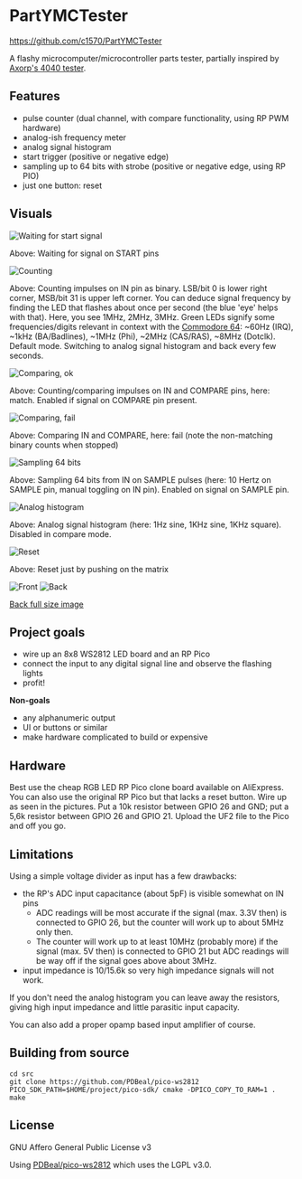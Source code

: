 # PartYMCTester
https://github.com/c1570/PartYMCTester

A flashy microcomputer/microcontroller parts tester,
partially inspired by [Axorp's 4040 tester](https://www.forum64.de/index.php?thread/154947-axorps-logic-schaltung-4040-7400-eine-m%C3%B6gliche-reparatur-hilfe/).

## Features
* pulse counter (dual channel, with compare functionality, using RP PWM hardware)
* analog-ish frequency meter
* analog signal histogram
* start trigger (positive or negative edge)
* sampling up to 64 bits with strobe (positive or negative edge, using RP PIO)
* just one button: reset

## Visuals

![Waiting for start signal](docs/waiting.gif)

Above: Waiting for signal on START pins

![Counting](docs/counting.gif)

Above: Counting impulses on IN pin as binary.
LSB/bit 0 is lower right corner, MSB/bit 31 is upper left corner.
You can deduce signal frequency by finding the LED that flashes about once per second (the blue 'eye' helps with that).
Here, you see 1MHz, 2MHz, 3MHz.
Green LEDs signify some frequencies/digits relevant in context with the [Commodore 64](https://en.wikipedia.org/wiki/Commodore_64): ~60Hz (IRQ), ~1kHz (BA/Badlines), ~1MHz (Phi), ~2MHz (CAS/RAS), ~8MHz (Dotclk).
Default mode. Switching to analog signal histogram and back every few seconds.

![Comparing, ok](docs/compareok.gif)

Above: Counting/comparing impulses on IN and COMPARE pins, here: match.
Enabled if signal on COMPARE pin present.

![Comparing, fail](docs/comparefail.gif)

Above: Comparing IN and COMPARE, here: fail (note the non-matching binary counts when stopped)

![Sampling 64 bits](docs/sampling.gif)

Above: Sampling 64 bits from IN on SAMPLE pulses (here: 10 Hertz on SAMPLE pin, manual toggling on IN pin).
Enabled on signal on SAMPLE pin.

![Analog histogram](docs/histogram.gif)

Above: Analog signal histogram (here: 1Hz sine, 1KHz sine, 1KHz square). Disabled in compare mode.

![Reset](docs/reset.gif)

Above: Reset just by pushing on the matrix

![Front](docs/front_small.jpg)
![Back](docs/back_small.jpg)

[Back full size image](docs/back_full.jpg)

## Project goals
* wire up an 8x8 WS2812 LED board and an RP Pico
* connect the input to any digital signal line and observe the flashing lights
* profit!

**Non-goals**
* any alphanumeric output
* UI or buttons or similar
* make hardware complicated to build or expensive

## Hardware

Best use the cheap RGB LED RP Pico clone board available on AliExpress.
You can also use the original RP Pico but that lacks a reset button.
Wire up as seen in the pictures.
Put a 10k resistor between GPIO 26 and GND; put a 5,6k resistor between GPIO 26 and GPIO 21.
Upload the UF2 file to the Pico and off you go.

## Limitations

Using a simple voltage divider as input has a few drawbacks:
* the RP's ADC input capacitance (about 5pF) is visible somewhat on IN pins
  * ADC readings will be most accurate if the signal (max. 3.3V then) is connected to GPIO 26, but the counter will work up to about 5MHz only then.
  * The counter will work up to at least 10MHz (probably more) if the signal (max. 5V then) is connected to GPIO 21 but ADC readings will be way off if the signal goes above about 3MHz.
* input impedance is 10/15.6k so very high impedance signals will not work.

If you don't need the analog histogram you can leave away the resistors, giving high input impedance and little parasitic input capacity.

You can also add a proper opamp based input amplifier of course.

## Building from source
```
cd src
git clone https://github.com/PDBeal/pico-ws2812
PICO_SDK_PATH=$HOME/project/pico-sdk/ cmake -DPICO_COPY_TO_RAM=1 .
make
```

## License
GNU Affero General Public License v3

Using [PDBeal/pico-ws2812](https://github.com/PDBeal/pico-ws2812) which uses the LGPL v3.0.
